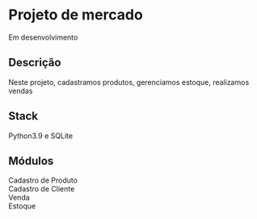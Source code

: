 # Projeto de mercado

Em desenvolvimento

## Descrição

Neste projeto, cadastramos produtos, gerenciamos estoque, realizamos vendas

## Stack

Python3.9 e SQLite

## Módulos

Cadastro de Produto\
Cadastro de Cliente\
Venda\
Estoque
